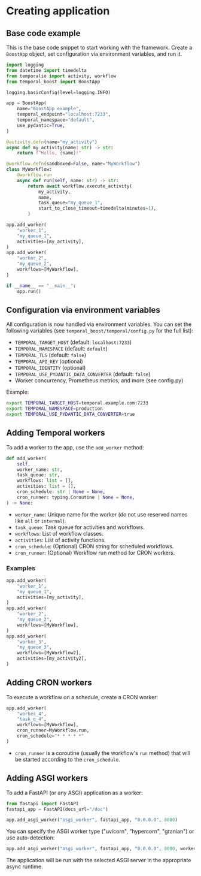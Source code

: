 # Creating application

## Base code example

This is the base code snippet to start working with the framework. Create a `BoostApp` object, set configuration via environment variables, and run it.

```python
import logging
from datetime import timedelta
from temporalio import activity, workflow
from temporal_boost import BoostApp

logging.basicConfig(level=logging.INFO)

app = BoostApp(
    name="BoostApp example",
    temporal_endpoint="localhost:7233",
    temporal_namespace="default",
    use_pydantic=True,
)

@activity.defn(name="my_activity")
async def my_activity(name: str) -> str:
    return f"Hello, {name}!"

@workflow.defn(sandboxed=False, name="MyWorkflow")
class MyWorkflow:
    @workflow.run
    async def run(self, name: str) -> str:
        return await workflow.execute_activity(
            my_activity,
            name,
            task_queue="my_queue_1",
            start_to_close_timeout=timedelta(minutes=1),
        )

app.add_worker(
    "worker_1",
    "my_queue_1",
    activities=[my_activity],
)
app.add_worker(
    "worker_2",
    "my_queue_2",
    workflows=[MyWorkflow],
)

if __name__ == "__main__":
    app.run()
```

## Configuration via environment variables

All configuration is now handled via environment variables. You can set the following variables (see `temporal_boost/temporal/config.py` for the full list):

- `TEMPORAL_TARGET_HOST` (default: `localhost:7233`)
- `TEMPORAL_NAMESPACE` (default: `default`)
- `TEMPORAL_TLS` (default: `false`)
- `TEMPORAL_API_KEY` (optional)
- `TEMPORAL_IDENTITY` (optional)
- `TEMPORAL_USE_PYDANTIC_DATA_CONVERTER` (default: `false`)
- Worker concurrency, Prometheus metrics, and more (see config.py)

Example:

```bash
export TEMPORAL_TARGET_HOST=temporal.example.com:7233
export TEMPORAL_NAMESPACE=production
export TEMPORAL_USE_PYDANTIC_DATA_CONVERTER=true
```

## Adding Temporal workers

To add a worker to the app, use the `add_worker` method:

```python
def add_worker(
    self,
    worker_name: str,
    task_queue: str,
    workflows: list = [],
    activities: list = [],
    cron_schedule: str | None = None,
    cron_runner: typing.Coroutine | None = None,
) -> None:
```

- `worker_name`: Unique name for the worker (do not use reserved names like `all` or `internal`).
- `task_queue`: Task queue for activities and workflows.
- `workflows`: List of workflow classes.
- `activities`: List of activity functions.
- `cron_schedule`: (Optional) CRON string for scheduled workflows.
- `cron_runner`: (Optional) Workflow run method for CRON workers.

### Examples

```python
app.add_worker(
    "worker_1",
    "my_queue_1",
    activities=[my_activity],
)
app.add_worker(
    "worker_2",
    "my_queue_2",
    workflows=[MyWorkflow],
)
app.add_worker(
    "worker_3",
    "my_queue_3",
    workflows=[MyWorkflow2],
    activities=[my_activity2],
)
```

## Adding CRON workers

To execute a workflow on a schedule, create a CRON worker:

```python
app.add_worker(
    "worker_4",
    "task_q_4",
    workflows=[MyWorkflow],
    cron_runner=MyWorkflow.run,
    cron_schedule="* * * * *"
)
```

- `cron_runner` is a coroutine (usually the workflow's `run` method) that will be started according to the `cron_schedule`.

## Adding ASGI workers

To add a FastAPI (or any ASGI) application as a worker:

```python
from fastapi import FastAPI
fastapi_app = FastAPI(docs_url="/doc")

app.add_asgi_worker("asgi_worker", fastapi_app, "0.0.0.0", 8000)
```

You can specify the ASGI worker type ("uvicorn", "hypercorn", "granian") or use auto-detection:

```python
app.add_asgi_worker("asgi_worker", fastapi_app, "0.0.0.0", 8000, worker_type="auto")
```

The application will be run with the selected ASGI server in the appropriate async runtime.
